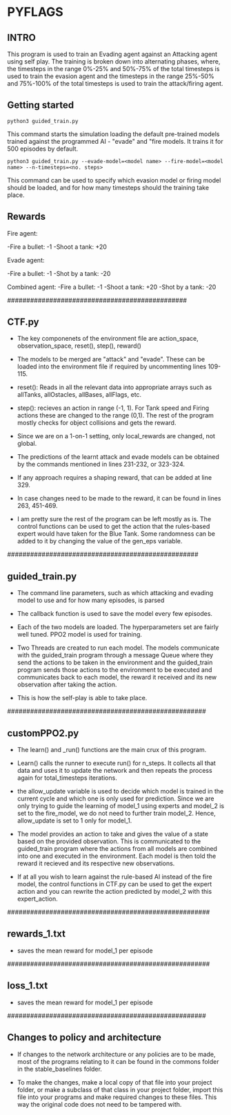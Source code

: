 # PYFLAGS
## INTRO

This program is used to train an Evading agent against an Attacking agent using self play. The training is broken down into alternating phases, where, the timesteps in the range 0%-25% and 50%-75% of the total timesteps is used to train the evasion agent and the timesteps in the range 25%-50% and 75%-100% of the total timesteps is used to train the attack/firing agent. 

## Getting started

`python3 guided_train.py`

This command starts the simulation loading the default pre-trained models trained against the programmed AI - "evade" and "fire models. It trains it for 500 episodes by default.

`python3 guided_train.py --evade-model=<model name> --fire-model=<model name> --n-timesteps=<no. steps>`

This command can be used to specify which evasion model or firing model should be loaded, and for how many timesteps should the training take place.

## Rewards
Fire agent:

-Fire a bullet: -1
-Shoot a tank: +20

Evade agent:

-Fire a bullet: -1
-Shot by a tank: -20

Combined agent:
-Fire a bullet: -1
-Shoot a tank: +20
-Shot by a tank: -20


###############################################

## CTF.py

- The key componenets of the environment file are action_space, observation_space, reset(), step(), reward()

- The models to be merged are "attack" and "evade". These can be loaded into the environment file if required by uncommenting lines 109-115.

- reset(): Reads in all the relevant data into appropriate arrays such as allTanks, allOstacles, allBases, allFlags, etc.

- step(): recieves an action in range (-1, 1). For Tank speed and Firing actions these are changed to the range (0,1). The rest of the program mostly checks for object collisions and gets the reward.

- Since we are on a 1-on-1 setting, only local_rewards are changed, not global.

- The predictions of the learnt attack and evade models can be obtained by the commands mentioned in lines 231-232, or 323-324.

- If any approach requires a shaping reward, that can be added at line 329.

- In case changes need to be made to the reward, it can be found in lines 263, 451-469.

- I am pretty sure the rest of the program can be left mostly as is. The control functions can be used to get the action that the rules-based expert would have taken for the Blue Tank. Some randomness can be added to it by changing the value of the gen_eps variable.

##################################################

## guided_train.py

- The command line parameters, such as which attacking and evading model to use and for how many episodes, is parsed

- The callback function is used to save the model every few episodes. 

- Each of the two models are loaded. The hyperparameters set are fairly well tuned. PPO2 model is used for training.

- Two Threads are created to run each model. The models communicate with the guided_train program through a message Queue where they send the actions to be taken in the environment and the guided_train program sends those actions to the environment to be executed and communicates back to each model, the reward it received and its new observation after taking the action.

- This is how the self-play is able to take place.

####################################################

## customPPO2.py

- The learn() and _run() functions are the main crux of this program.

- Learn() calls the runner to execute run() for n_steps. It collects all that data and uses it to update the network and then repeats the process again for total_timesteps iterations.

- the allow_update variable is used to decide which model is trained in the current cycle and which one is only used for prediction. Since we are only trying to guide the learning of model_1 using experts and model_2 is set to the fire_model, we do not need to further train model_2. Hence, allow_update is set to 1 only for model_1.

- The model provides an action to take and gives the value of a state based on the provided observation. This is communicated to the guided_train program where the actions from all models are combined into one and executed in the environment. Each model is then told the reward it recieved and its respective new observations. 

- If at all you wish to learn against the rule-based AI instead of the fire model, the control functions in CTF.py can be used to get the expert action and you can rewrite the action predicted by model_2 with this expert_action. 

#####################################################

## rewards_1.txt

- saves the mean reward for model_1 per episode

#####################################################

## loss_1.txt

- saves the mean reward for model_1 per episode

####################################################

## Changes to policy and architecture

- If changes to the network architecture or any policies are to be made, most of the programs relating to it can be found in the commons folder in the stable_baselines folder.

- To make the changes, make a local copy of that file into your project folder, or make a subclass of that class in your project folder, import this file into your programs and make required changes to these files. This way the original code does not need to be tampered with.

